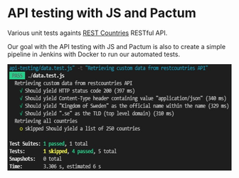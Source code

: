 <h1>API testing with JS and Pactum</h1>
<p>Various unit tests againts <a href="https://restcountries.com" target="_blank">REST Countries</a> RESTful API.</p>
<p>Our goal with the API testing with JS and Pactum is also to create a simple pipeline in Jenkins with Docker to run our automated tests.</p>
<img src="https://github.com/nikengutb/api-testing/blob/main/test-data.jpg" width="600" height="239" />
